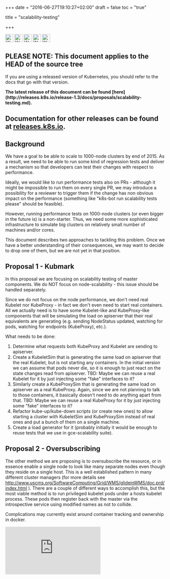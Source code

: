 +++
date = "2016-06-27T19:10:27+02:00"
draft = false
toc = "true"

title = "scalability-testing"

+++

<!-- BEGIN MUNGE: UNVERSIONED_WARNING -->

<!-- BEGIN STRIP_FOR_RELEASE -->

<img src="http://kubernetes.io/img/warning.png" alt="WARNING"
     width="25" height="25">
<img src="http://kubernetes.io/img/warning.png" alt="WARNING"
     width="25" height="25">
<img src="http://kubernetes.io/img/warning.png" alt="WARNING"
     width="25" height="25">
<img src="http://kubernetes.io/img/warning.png" alt="WARNING"
     width="25" height="25">
<img src="http://kubernetes.io/img/warning.png" alt="WARNING"
     width="25" height="25">

<h2>PLEASE NOTE: This document applies to the HEAD of the source tree</h2>

If you are using a released version of Kubernetes, you should
refer to the docs that go with that version.

<!-- TAG RELEASE_LINK, added by the munger automatically -->
<strong>
The latest release of this document can be found
[here](http://releases.k8s.io/release-1.3/docs/proposals/scalability-testing.md).

Documentation for other releases can be found at
[releases.k8s.io](http://releases.k8s.io).
</strong>
--

<!-- END STRIP_FOR_RELEASE -->

<!-- END MUNGE: UNVERSIONED_WARNING -->

## Background

We have a goal to be able to scale to 1000-node clusters by end of 2015.
As a result, we need to be able to run some kind of regression tests and deliver
a mechanism so that developers can test their changes with respect to performance.

Ideally, we would like to run performance tests also on PRs - although it might
be impossible to run them on every single PR, we may introduce a possibility for
a reviewer to trigger them if the change has non obvious impact on the performance
(something like "k8s-bot run scalability tests please" should be feasible).

However, running performance tests on 1000-node clusters (or even bigger in the
future is) is a non-starter. Thus, we need some more sophisticated infrastructure
to simulate big clusters on relatively small number of machines and/or cores.

This document describes two approaches to tackling this problem.
Once we have a better understanding of their consequences, we may want to
decide to drop one of them, but we are not yet in that position.


## Proposal 1 - Kubmark

In this proposal we are focusing on scalability testing of master components.
We do NOT focus on node-scalability - this issue should be handled separately.

Since we do not focus on the node performance, we don't need real Kubelet nor
KubeProxy - in fact we don't even need to start real containers.
All we actually need is to have some Kubelet-like and KubeProxy-like components
that will be simulating the load on apiserver that their real equivalents are
generating (e.g. sending NodeStatus updated, watching for pods, watching for
endpoints (KubeProxy), etc.).

What needs to be done:

1. Determine what requests both KubeProxy and Kubelet are sending to apiserver.
2. Create a KubeletSim that is generating the same load on apiserver that the
   real Kubelet, but is not starting any containers. In the initial version we
   can assume that pods never die, so it is enough to just react on the state
   changes read from apiserver.
	 TBD: Maybe we can reuse a real Kubelet for it by just injecting some "fake"
   interfaces to it?
3. Similarly create a KubeProxySim that is generating the same load on apiserver
   as a real KubeProxy. Again, since we are not planning to talk to those
   containers, it basically doesn't need to do anything apart from that.
	 TBD: Maybe we can reuse a real KubeProxy for it by just injecting some "fake"
   interfaces to it?
4. Refactor kube-up/kube-down scripts (or create new ones) to allow starting
   a cluster with KubeletSim and KubeProxySim instead of real ones and put
   a bunch of them on a single machine.
5. Create a load generator for it (probably initially it would be enough to
   reuse tests that we use in gce-scalability suite).


## Proposal 2 - Oversubscribing

The other method we are proposing is to oversubscribe the resource,
or in essence enable a single node to look like many separate nodes even though
they reside on a single host. This is a well established pattern in many different
cluster managers (for more details see
http://www.uscms.org/SoftwareComputing/Grid/WMS/glideinWMS/doc.prd/index.html ).
There are a couple of different ways to accomplish this, but the most viable method
is to run privileged kubelet pods under a hosts kubelet process. These pods then
register back with the master via the introspective service using modified names
as not to collide.

Complications may currently exist around container tracking and ownership in docker.


<!-- BEGIN MUNGE: GENERATED_ANALYTICS -->
[![Analytics](https://kubernetes-site.appspot.com/UA-36037335-10/GitHub/docs/proposals/scalability-testing.md?pixel)]()
<!-- END MUNGE: GENERATED_ANALYTICS -->
